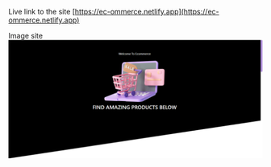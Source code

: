 Live link to the site
[https://ec-ommerce.netlify.app](https://ec-ommerce.netlify.app)

Image site
![Image site](/frontend/public/img-site.PNG)